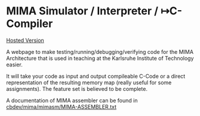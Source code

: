 MIMA Simulator / Interpreter / ↦C-Compiler
=========

[Hosted Version](https://tilosp.github.io/mima/)

A webpage to make testing/running/debugging/verifying code for the MIMA Architecture that is used in teaching at the Karlsruhe Institute of Technology easier.

It will take your code as input and output compileable C-Code or a direct representation of the resulting memory map (really useful for some assignments). The feature set is believed to be complete.

A documentation of MIMA assembler can be found in [cbdev/mima/mimasm/MIMA-ASSEMBLER.txt](https://github.com/cbdevnet/mima/blob/master/mimasm/MIMA-ASSEMBLER.txt)
